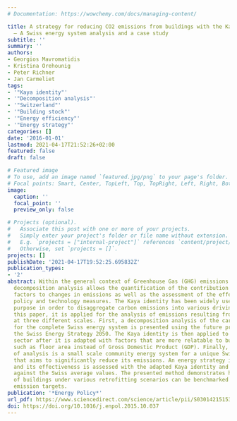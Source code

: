 ```yaml
---
# Documentation: https://wowchemy.com/docs/managing-content/

title: A strategy for reducing CO2 emissions from buildings with the Kaya identity
  – A Swiss energy system analysis and a case study
subtitle: ''
summary: ''
authors:
- Georgios Mavromatidis
- Kristina Orehounig
- Peter Richner
- Jan Carmeliet
tags:
- '"Kaya identity"'
- '"Decomposition analysis"'
- '"Switzerland"'
- '"Building stock"'
- '"Energy efficiency"'
- '"Energy strategy"'
categories: []
date: '2016-01-01'
lastmod: 2021-04-17T21:52:26+02:00
featured: false
draft: false

# Featured image
# To use, add an image named `featured.jpg/png` to your page's folder.
# Focal points: Smart, Center, TopLeft, Top, TopRight, Left, Right, BottomLeft, Bottom, BottomRight.
image:
  caption: ''
  focal_point: ''
  preview_only: false

# Projects (optional).
#   Associate this post with one or more of your projects.
#   Simply enter your project's folder or file name without extension.
#   E.g. `projects = ["internal-project"]` references `content/project/deep-learning/index.md`.
#   Otherwise, set `projects = []`.
projects: []
publishDate: '2021-04-17T19:52:25.695832Z'
publication_types:
- '2'
abstract: Within the general context of Greenhouse Gas (GHG) emissions reduction,
  decomposition analysis allows the quantification of the contribution of different
  factors to changes in emissions as well as the assessment of the effectiveness of
  policy and technology measures. The Kaya identity has been widely used for that
  purpose in order to disaggregate carbon emissions into various driving forces. In
  this paper, it is applied for the analysis of emissions resulting from energy use
  at three different scales. First, a decomposition analysis of the carbon emissions
  for the complete Swiss energy system is presented using the future projections from
  the Swiss Energy Strategy 2050. The Kaya identity is then applied to the Swiss building
  sector after it is adapted with factors that are more relatable to building parameters,
  such as floor area instead of Gross Domestic Product (GDP). Finally, the last level
  of analysis is a small scale community energy system for a unique Swiss village
  that aims to significantly reduce its emissions. An energy strategy is developed
  and its effectiveness is assessed with the adapted Kaya identity and benchmarked
  against the Swiss average values. The presented method demonstrates how the performance
  of buildings under various retrofitting scenarios can be benchmarked against future
  emission targets.
publication: '*Energy Policy*'
url_pdf: https://www.sciencedirect.com/science/article/pii/S0301421515301609
doi: https://doi.org/10.1016/j.enpol.2015.10.037
---
```

